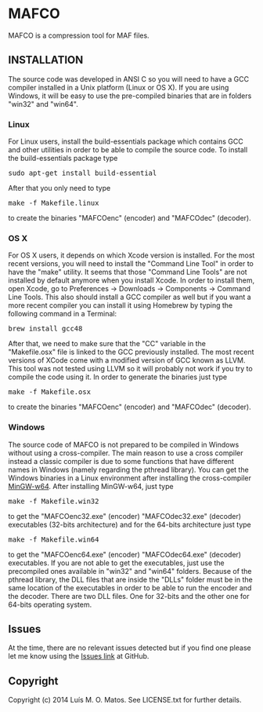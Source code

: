 # MAFCO #
MAFCO is a compression tool for MAF files.


## INSTALLATION ##
The source code was developed in ANSI C so you will need to have a GCC compiler installed in a Unix platform (Linux or OS X). If you are using Windows, it will be easy to use the pre-compiled binaries that are in folders "win32" and "win64".

### Linux ###
For Linux users, install the build-essentials package which contains GCC and other utilities in order to be able to compile the source code. To install the build-essentials package type
<pre>sudo apt-get install build-essential</pre>
After that you only need to type
<pre>make -f Makefile.linux</pre>
to create the binaries "MAFCOenc" (encoder) and "MAFCOdec" (decoder).

### OS X ###
For OS X users, it depends on which Xcode version is installed. For the most recent versions, you will need to install the "Command Line Tool" in order to have the "make" utility. It seems that those "Command Line Tools" are not installed by default anymore when you install Xcode. In order to install them, open Xcode, go to Preferences -> Downloads -> Components -> Command Line Tools. This also should install a GCC compiler as well but if you want a more recent compiler you can install it using Homebrew by typing the following command in a Terminal:
<pre>brew install gcc48</pre>
After that, we need to make sure that the "CC" variable in the "Makefile.osx" file is linked to the GCC previously installed. The most recent versions of XCode come with a modified version of GCC known as LLVM. This tool was not tested using LLVM so it will probably not work if you try to compile the code using it. In order to generate the binaries just type
<pre>make -f Makefile.osx</pre>
to create the binaries "MAFCOenc" (encoder) and "MAFCOdec" (decoder).

### Windows ###
The source code of MAFCO is not prepared to be compiled in Windows without using a cross-compiler. The main reason to use a cross compiler instead a classic compiler is due to some functions that have different names in Windows (namely regarding the pthread library). You can get the Windows binaries in a Linux environment after installing the cross-compiler [MinGW-w64](http://mingw-w64.sourceforge.net). After installing MinGW-w64, just type
<pre>make -f Makefile.win32</pre>
to get the "MAFCOenc32.exe" (encoder) "MAFCOdec32.exe" (decoder) executables (32-bits architecture) and for the 64-bits architecture just type
<pre>make -f Makefile.win64</pre> 
to get the "MAFCOenc64.exe" (encoder) "MAFCOdec64.exe" (decoder) executables.
If you are not able to get the executables, just use the precompiled ones available in "win32" and "win64" folders. 
Because of the pthread library, the DLL files that are inside the "DLLs" folder must be in the same location of the executables in order to be able to run the encoder and the decoder. There are two DLL files. One for 32-bits and the other one for 64-bits operating system.

## Issues ##
At the time, there are no relevant issues detected but if you find one please let me know using the [Issues link](https://github.com/lumiratos/mafco/issues) at GitHub.

<!---
## Cite ##
If you use this software, please cite the follwing publication: 

MAFCO: a compression tool for MAF data (BIOINFORMATICS)
-->

## Copyright ##
Copyright (c) 2014 Luís M. O. Matos. See LICENSE.txt for further details.
